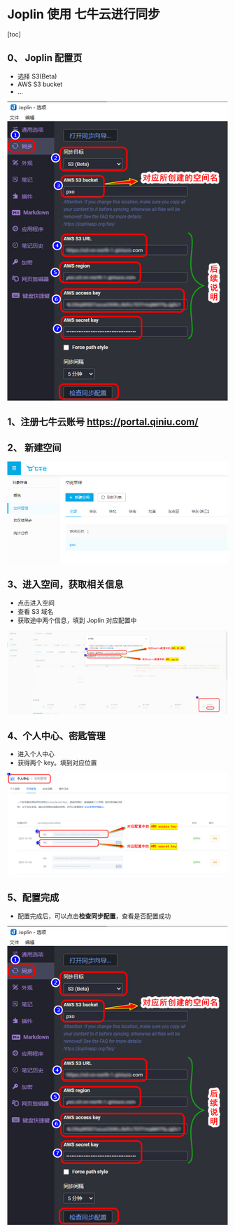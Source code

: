# Joplin 使用 七牛云进行同步

[toc]



## 0、 Joplin 配置页

- 选择 S3(Beta)
- AWS S3 bucket
- ...



![](imgs/joplin/joplinconfig.png)



## 1、注册七牛云账号 <https://portal.qiniu.com/>



## 2、 新建空间

![](imgs/joplin/registe_qiniu.png)



## 3、进入空间，获取相关信息

- 点击进入空间
- 查看 S3 域名
- 获取途中两个信息，填到 Joplin 对应配置中

![](imgs/joplin/see_url.png)





## 4、个人中心、密匙管理

- 进入个人中心
- 获得两个 key。填到对应位置

![](imgs/joplin/see_key.png)



## 5、配置完成

- 配置完成后，可以点击**检查同步配置**，查看是否配置成功

![](imgs/joplin/joplinconfig.png)